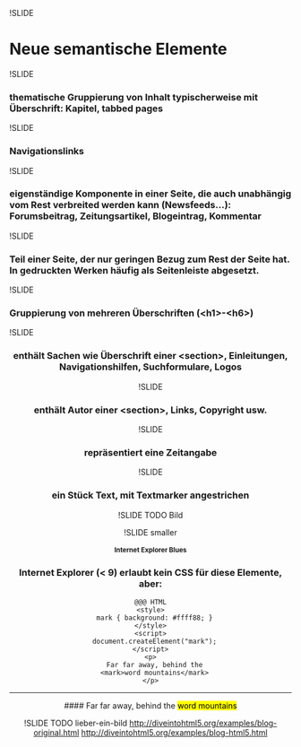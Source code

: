 !SLIDE
# Neue semantische Elemente #

!SLIDE
    <section>
### thematische Gruppierung von Inhalt typischerweise mit Überschrift: Kapitel, tabbed pages ###
!SLIDE
    <nav>
### Navigationslinks ###
!SLIDE
    <article>
### eigenständige Komponente in einer Seite, die auch unabhängig vom Rest verbreited werden kann (Newsfeeds…): Forumsbeitrag, Zeitungsartikel, Blogeintrag, Kommentar
!SLIDE
    <aside>
### Teil einer Seite, der nur geringen Bezug zum Rest der Seite hat. In gedruckten Werken häufig als Seitenleiste abgesetzt.
!SLIDE
    <hgroup>
### Gruppierung von mehreren Überschriften (&lt;h1>-&lt;h6>)
!SLIDE
    <header>
### enthält Sachen wie Überschrift einer &lt;section>, Einleitungen, Navigationshilfen, Suchformulare, Logos
!SLIDE
    <footer>
### enthält Autor einer &lt;section>, Links, Copyright usw.
!SLIDE
    <time>
### repräsentiert eine Zeitangabe
!SLIDE
    <mark>
### ein Stück Text, mit Textmarker angestrichen

!SLIDE TODO
Bild

!SLIDE smaller
# Internet Explorer Blues #
### Internet Explorer (&lt; 9) erlaubt kein CSS für diese Elemente, aber:

    @@@ HTML
    <style>
      mark { background: #ffff88; }
    </style>
    <script>
      document.createElement("mark");
    </script>
    <p>
      Far far away, behind the
      <mark>word mountains</mark>
    </p>
<hr>
#### Far far away, behind the <mark>word mountains</mark>

!SLIDE TODO lieber-ein-bild
http://diveintohtml5.org/examples/blog-original.html
http://diveintohtml5.org/examples/blog-html5.html


